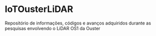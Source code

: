 # IoTOusterLiDAR
Repositório de informações, códigos e avanços adquiridos durante as pesquisas envolvendo o LiDAR OS1 da Ouster
